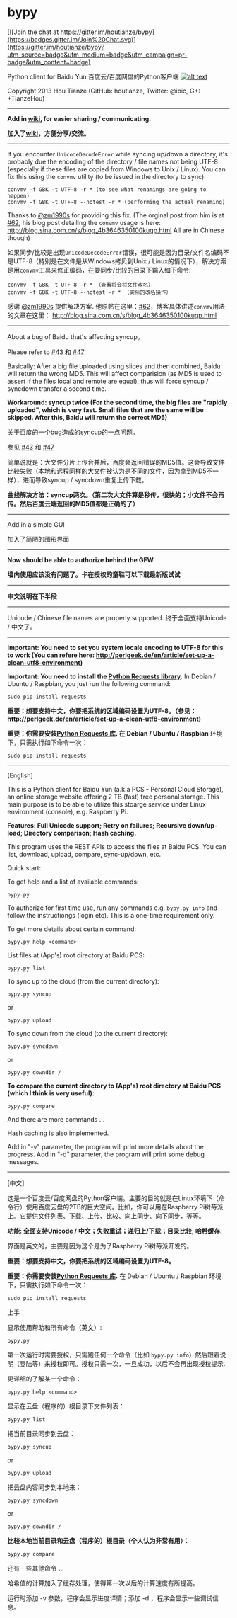 bypy
====

[![Join the chat at https://gitter.im/houtianze/bypy](https://badges.gitter.im/Join%20Chat.svg)](https://gitter.im/houtianze/bypy?utm_source=badge&utm_medium=badge&utm_campaign=pr-badge&utm_content=badge)

Python client for Baidu Yun 百度云/百度网盘的Python客户端
[![alt text](https://travis-ci.org/houtianze/bypy.svg "Build status")](https://travis-ci.org/houtianze/bypy)

Copyright 2013 Hou Tianze (GitHub: houtianze, Twitter: @ibic, G+: +TianzeHou)

---
**Add in [wiki](../../wiki), for easier sharing / communicating.**

**加入了[wiki](../../wiki)，方便分享/交流。**

---
If you encounter `UnicodeDecodeError` while syncing up/down a directory, it's probably due the encoding of the directory / file names not being UTF-8 (especially if these files are copied from Windows to Unix / Linux). You can fix this using the `convmv` utility (to be issued in the directory to sync):
```
convmv -f GBK -t UTF-8 -r * (to see what renamings are going to happen)
convmv -f GBK -t UTF-8 --notest -r * (performing the actual renaming)
```
Thanks to [@zm1990s](https://github.com/zm1990s) for providing this fix. (The orginal post from him is at [#62](../../issues/62), his blog post detailing the `convmv` usage is here: http://blog.sina.com.cn/s/blog_4b3646350100kugp.html All are in Chinese though)

如果同步/比较是出现`UnicodeDecodeError`错误，很可能是因为目录/文件名编码不是UTF-8（特别是在文件是从Windows拷贝到Unix / Linux的情况下），解决方案是用`convmv`工具来修正编码，在要同步/比较的目录下输入如下命令:
```
convmv -f GBK -t UTF-8 -r * （查看将会将文件改名）
convmv -f GBK -t UTF-8 --notest -r * （实际的改名操作）
```
感谢 [@zm1990s](https://github.com/zm1990s) 提供解决方案. 他原帖在这里：[#62](../../issues/62)，博客具体讲述`convmv`用法的文章在这里： http://blog.sina.com.cn/s/blog_4b3646350100kugp.html

---
About a bug of Baidu that's affecting syncup。

Please refer to [#43](../../issues/43) 和 [#47](../../issues/47)

Basically: After a big file uploaded using slices and then combined, Baidu will return the wrong MD5. This will affect comparision (as MD5 is used to assert if the files local and remote are equal), thus will force syncup / syncdown transfer a second time.

**Workaround: syncup twice (For the second time, the big files are "rapidly uploaded", which is very fast. Small files that are the same will be skipped. After this, Baidu will return the correct MD5)**


关于百度的一个bug造成的syncup的一点问题。

参见 [#43](../../issues/43) 和 [#47](../../issues/47)

简单说就是：大文件分片上传合并后，百度会返回错误的MD5值。这会导致文件比较失败（本地和远程同样的大文件被认为是不同的文件，因为拿到MD5不一样），进而导致syncup / syncdown重复上传下载。

**曲线解决方法：syncup两次。（第二次大文件算是秒传，很快的；小文件不会再传。然后百度云端返回的MD5值都是正确的了）**

---
Add in a simple GUI

加入了简陋的图形界面


---
**Now should be able to authorize behind the GFW.**

**墙内使用应该没有问题了。卡在授权的童鞋可以下载最新版试试**

---

**中文说明在下半段**

---
Unicode / Chinese file names are properly supported. 终于全面支持Unicode / 中文了。

---
**Important: You need to set you system locale encoding to UTF-8 for this to work (You can refere here: http://perlgeek.de/en/article/set-up-a-clean-utf8-environment)**

**Important: You need to install the [Python Requests library](http://www.python-requests.org/).** In Debian / Ubuntu / Raspbian, you just run the following command:
```
sudo pip install requests
```

**重要：想要支持中文，你要把系统的区域编码设置为UTF-8。（参见：http://perlgeek.de/en/article/set-up-a-clean-utf8-environment)**

**重要：你需要安装[Python Requests 库](http://www.python-requests.org/). 在 Debian / Ubuntu / Raspbian** 环境下，只需执行如下命令一次：
```
sudo pip install requests
```
---
[English]

This is a Python client for Baidu Yun (a.k.a PCS - Personal Cloud Storage), an online storage website offering 2 TB (fast) free personal storage. This main purpose is to be able to utilize this stoarge service under Linux environment (console), e.g. Raspberry Pi.

**Features: Full Unicode support; Retry on failures; Recursive down/up-load; Directory comparison; Hash caching.**

This program uses the REST APIs to access the files at Baidu PCS. You can list, download, upload, compare, sync-up/down, etc.

Quick start:

To get help and a list of available commands:
```
bypy.py
```

To authorize for first time use, run any commands e.g. `bypy.py info` and follow the instructiongs (login etc). This is a one-time requirement only.

To get more details about certain command:
```
bypy.py help <command>
```

List files at (App's) root directory at Baidu PCS:
```
bypy.py list
```

To sync up to the cloud (from the current directory):
```
bypy.py syncup
```
or
```
bypy.py upload
```

To sync down from the cloud (to the current directory):
```
bypy.py syncdown
```
or
```
bypy.py downdir /
```

**To compare the current directory to (App's) root directory at Baidu PCS (which I think is very useful):**
```
bypy.py compare
```

And there are more commands ...

Hash caching is also implemented.

Add in "-v" parameter, the program will print more details about the progress.
Add in "-d" parameter, the program will print some debug messages.

----
[中文]

这是一个百度云/百度网盘的Python客户端。主要的目的就是在Linux环境下（命令行）使用百度云盘的2TB的巨大空间。比如，你可以用在Raspberry Pi树莓派上。它提供文件列表、下载、上传、比较、向上同步、向下同步，等等。

**功能: 全面支持Unicode / 中文；失败重试；递归上/下载；目录比较; 哈希缓存.**

界面是英文的，主要是因为这个是为了Raspberry Pi树莓派开发的。

**重要：想要支持中文，你要把系统的区域编码设置为UTF-8。**

**重要：你需要安装[Python Requests 库](http://www.python-requests.org/).** 在 Debian / Ubuntu / Raspbian 环境下，只需执行如下命令一次：
```
sudo pip install requests
```

上手：

显示使用帮助和所有命令（英文）:
```
bypy.py
```

第一次运行时需要授权，只需跑任何一个命令（比如 `bypy.py info`）然后跟着说明（登陆等）来授权即可。授权只需一次，一旦成功，以后不会再出现授权提示.

更详细的了解某一个命令：
```
bypy.py help <command>
```

显示在云盘（程序的）根目录下文件列表：
```
bypy.py list
```

把当前目录同步到云盘：
```
bypy.py syncup
```
or
```
bypy.py upload
```

把云盘内容同步到本地来：
```
bypy.py syncdown
```
or
```
bypy.py downdir /
```

**比较本地当前目录和云盘（程序的）根目录（个人认为非常有用）：**
```
bypy.py compare
```

还有一些其他命令 ...

哈希值的计算加入了缓存处理，使得第一次以后的计算速度有所提高。

运行时添加 -v 参数，程序会显示进度详情；添加 -d ，程序会显示一些调试信息。
